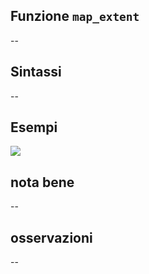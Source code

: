## Funzione `map_extent`

--

## Sintassi

--

## Esempi

![](/img/variabili/map_extent/map_extent1.png)

## nota bene

--

## osservazioni

--